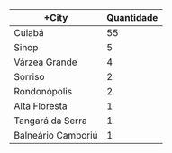 |+City | Quantidade |
|------------ | -----------|
|Cuiabá |55 |
|Sinop |5 |
|Várzea Grande |4 |
|Sorriso |2 |
|Rondonópolis |2 |
|Alta Floresta |1 |
|Tangará da Serra |1 |
|Balneário Camboriú |1 |
